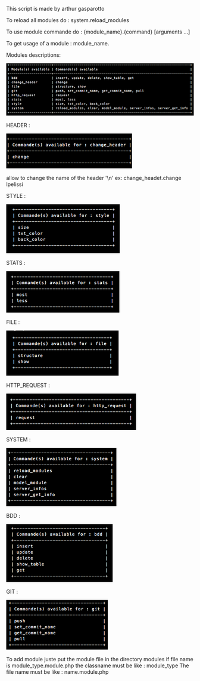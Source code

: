 This script is made by arthur gasparotto


To reload all modules do : system.reload_modules

To use module commande do : {module_name}.{command} [arguments ...]

To get usage of a module : module_name.

Modules descriptions:

![Alt text](/img/mod_screen.png?raw=true "Optional Title")

HEADER :

![Alt text](/img/header_screen.png?raw=true "Optional Title")

allow to change the name of the header '\n'
ex: change_headet.change lpelissi

STYLE :

![Alt text](/img/style_screen.png?raw=true "Optional Title")


STATS :

![Alt text](/img/stats_screen.png?raw=true "Optional Title")

FILE :

![Alt text](/img/file_screen.png?raw=true "Optional Title")

HTTP_REQUEST :

![Alt text](/img/http_screen.png?raw=true "Optional Title")

SYSTEM :

![Alt text](/img/system_screen.png?raw=true "Optional Title")

BDD : 

![Alt text](/img/bdd_screen.png?raw=true "Optional Title")

GIT :

![Alt text](/img/git_screen.png?raw=true "Optional Title")






































To add module juste put the module file in the directory modules
if file name is module_type.module.php
the classname must be like : module_type
The file name must be like : name.module.php